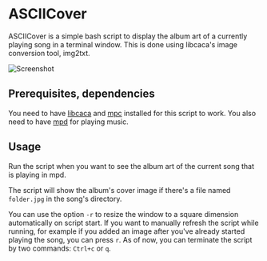 ASCIICover
==========
ASCIICover is a simple bash script to display the album art of a currently playing song in a terminal window.
This is done using libcaca's image conversion tool, img2txt.

![Screenshot](http://i.imgur.com/ouXfu.png)

Prerequisites, dependencies
---------------------------
You need to have [libcaca][1] and [mpc][2] installed for this script to work. You also need to have [mpd][3] for playing music.

[1]: http://caca.zoy.org/wiki/libcaca
[2]: http://mpd.wikia.com/wiki/Client:Mpc
[3]: http://mpd.wikia.com/wiki/Music_Player_Daemon_Wiki

Usage
-----
Run the script when you want to see the album art of the current song that is playing in mpd.

The script will show the album's cover image if there's a file named `folder.jpg` in the song's directory.

You can use the option `-r` to resize the window to a square dimension automatically on script start.
If you want to manually refresh the script while running, for example if you added an image after you've already started playing the song, you can press `r`.
As of now, you can terminate the script by two commands: `Ctrl+c` or `q`.